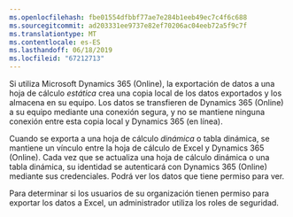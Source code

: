 ```yaml
---
ms.openlocfilehash: fbe01554dfbbf77ae7e284b1eeb49ec7c4f6c688
ms.sourcegitcommit: ad203331ee9737e82ef70206ac04eeb72a5f9c7f
ms.translationtype: MT
ms.contentlocale: es-ES
ms.lasthandoff: 06/18/2019
ms.locfileid: "67212713"
---
```

Si utiliza Microsoft Dynamics 365 (Online), la exportación de datos a una hoja de cálculo *estática* crea una copia local de los datos exportados y los almacena en su equipo. Los datos se transfieren de Dynamics 365 (Online) a su equipo mediante una conexión segura, y no se mantiene ninguna conexión entre esta copia local y Dynamics 365 (en línea).  
  
 Cuando se exporta a una hoja de cálculo *dinámica* o tabla dinámica, se mantiene un vínculo entre la hoja de cálculo de Excel y Dynamics 365 (Online). Cada vez que se actualiza una hoja de cálculo dinámica o una tabla dinámica, su identidad se autenticará con Dynamics 365 (Online) mediante sus credenciales. Podrá ver los datos que tiene permiso para ver.  
  
 Para determinar si los usuarios de su organización tienen permiso para exportar los datos a Excel, un administrador utiliza los roles de seguridad.